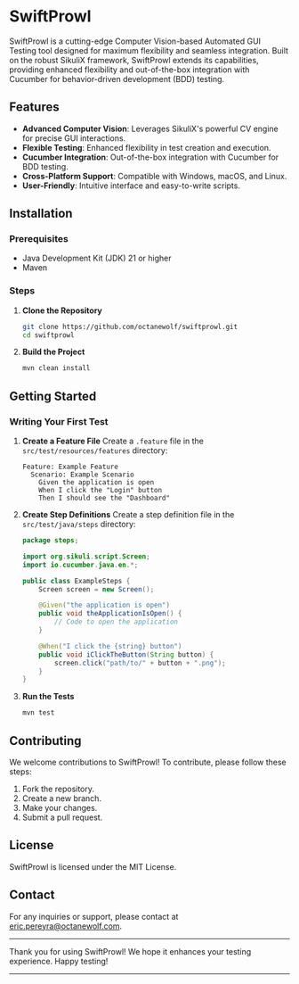 # SwiftProwl

SwiftProwl is a cutting-edge Computer Vision-based Automated GUI Testing tool designed for maximum flexibility and seamless integration. Built on the robust SikuliX framework, SwiftProwl extends its capabilities, providing enhanced flexibility and out-of-the-box integration with Cucumber for behavior-driven development (BDD) testing.

## Features

- **Advanced Computer Vision**: Leverages SikuliX's powerful CV engine for precise GUI interactions.
- **Flexible Testing**: Enhanced flexibility in test creation and execution.
- **Cucumber Integration**: Out-of-the-box integration with Cucumber for BDD testing.
- **Cross-Platform Support**: Compatible with Windows, macOS, and Linux.
- **User-Friendly**: Intuitive interface and easy-to-write scripts.

## Installation

### Prerequisites

- Java Development Kit (JDK) 21 or higher
- Maven

### Steps

1. **Clone the Repository**
   ```sh
   git clone https://github.com/octanewolf/swiftprowl.git
   cd swiftprowl
   ```

2. **Build the Project**
   ```sh
   mvn clean install
   ```

## Getting Started

### Writing Your First Test

1. **Create a Feature File**
   Create a `.feature` file in the `src/test/resources/features` directory:
   ```gherkin
   Feature: Example Feature
     Scenario: Example Scenario
       Given the application is open
       When I click the "Login" button
       Then I should see the "Dashboard"
   ```

2. **Create Step Definitions**
   Create a step definition file in the `src/test/java/steps` directory:
   ```java
   package steps;

   import org.sikuli.script.Screen;
   import io.cucumber.java.en.*;

   public class ExampleSteps {
       Screen screen = new Screen();

       @Given("the application is open")
       public void theApplicationIsOpen() {
           // Code to open the application
       }

       @When("I click the {string} button")
       public void iClickTheButton(String button) {
           screen.click("path/to/" + button + ".png");
       }
   }
   ```

3. **Run the Tests**
   ```sh
   mvn test
   ```

## Contributing

We welcome contributions to SwiftProwl! To contribute, please follow these steps:

1. Fork the repository.
2. Create a new branch.
3. Make your changes.
4. Submit a pull request.

## License

SwiftProwl is licensed under the MIT License.

## Contact

For any inquiries or support, please contact at eric.pereyra@octanewolf.com.

---

Thank you for using SwiftProwl! We hope it enhances your testing experience. Happy testing!

---
